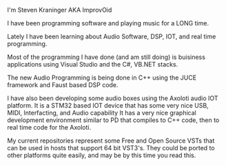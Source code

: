 
<!---
improvoid/improvoid is a ✨ special ✨ repository because its `README.md` (this file) appears on your GitHub profile.
You can click the Preview link to take a look at your changes.
--->

I'm Steven Kraninger AKA ImprovOid

I have been programming software and playing music for a LONG time.

Lately I have been learning about Audio Software, DSP, IOT, and real time programming.

Most of the programming I have done (and am still doing) is buisiness applications using Visual Studio and the C#, VB.NET stacks.

The new Audio Programming is being done in C++ using the JUCE framework and Faust based DSP code.

I have also been developing some audio boxes using the Axoloti audio IOT platform.
It is a STM32 based IOT device that has some very nice USB, MIDI, Interfacting, and Audio capability
It has a very nice graphical development environment similar to PD that compiles to C++ code, then to real time code for the Axoloti.

My current repositories represent some Free and Open Source VSTs that can be used in hosts that support 64 bit VST3's.
They could be ported to other platforms quite easily, and may be by this time you read this.
